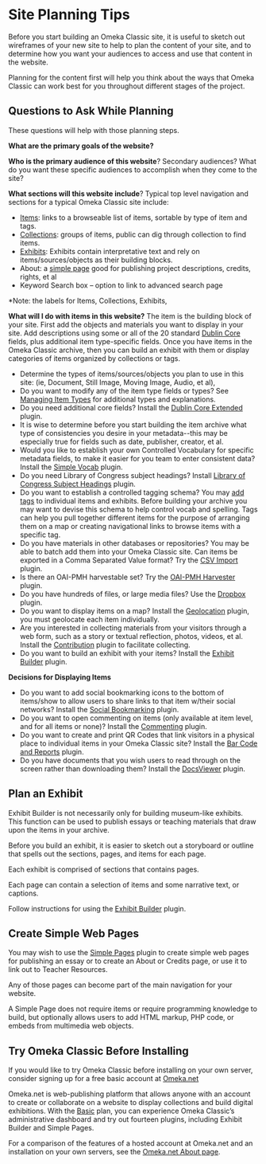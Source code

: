 # Site Planning Tips

Before you start building an Omeka Classic site, it is useful to sketch out wireframes of your new site to help to plan the content of your site, and to determine how you want your audiences to access and use that content in the website.

Planning for the content first will help you think about the ways that Omeka Classic can work best for you throughout different stages of the project. 

Questions to Ask While Planning
---------------------------------------------------------------
These questions will help with those planning steps.

**What are the primary goals of the website?**

**Who is the primary audience of this website**? Secondary audiences? What do you want these specific audiences to accomplish when they come to the site?

**What sections will this website include**? 
Typical top level navigation and sections for a typical Omeka Classic site include:  

  - [Items](../Content/Items.md): links to a browseable list of items, sortable by type of item and tags.
  - [Collections](../Content/Collections.md): groups of items, public can dig through collection to find items.
  - [Exhibits](../Plugins/ExhibitBuilder.md): Exhibits contain interpretative text and rely on items/sources/objects as their building blocks.
  - About: a [simple page](../Plugins/SimplePages.md) good for publishing project descriptions, credits, rights, et al
  - Keyword Search box – option to link to advanced search page

\*Note: the labels for Items, Collections, Exhibits, 

**What will I do with items in this website?**
The item is the building block of your site. First add the objects and materials you want to display in your site. Add descriptions using some or all of the 20 standard [Dublin Core](../Content/Working_with_Dublin_Core.md) fields, plus additional item type-specific fields. Once you have items in the Omeka Classic archive, then you can build an exhibit with them or display categories of items organized by collections or tags.

- Determine the types of items/sources/objects you plan to use in this site: (ie, Document, Still Image, Moving Image, Audio, et al),
- Do you want to modify any of the item type fields or types? See [Managing Item Types](../Content/Item_Types.md) for additional types and explanations.
- Do you need additional core fields? Install the [Dublin Core Extended](../Plugins/DublinCoreExtended.md) plugin.
- It is wise to determine before you start building the item archive what type of consistencies you desire in your metadata--this may be especially true for fields such as date, publisher, creator, et al.
- Would you like to establish your own Controlled Vocabulary for specific metadata fields, to make it easier for you team to enter consistent data? Install the [Simple Vocab](../Plugins/SimpleVocab.md) plugin.
- Do you need Library of Congress subject headings? Install [Library of Congress Subject Headings](../Plugins/Library_of_Congress_Suggest.md) plugin.
- Do you want to establish a controlled tagging schema? You may [add tags](../Content/Tags.md) to individual items and exhibits. Before building your archive you may want to devise this schema to help control vocab and spelling. Tags can help you pull together different items for the purpose of arranging them on a map or creating navigational links to browse items with a specific tag.
- Do you have materials in other databases or repositories? You may be able to batch add them into your Omeka Classic site. Can items be exported in a Comma Separated Value format? Try the [CSV Import](../Plugins/CSV_Import.md) plugin.
- Is there an OAI-PMH harvestable set? Try the [OAI-PMH Harvester](../Plugins/OaipmhHarvester.md) plugin.
- Do you have hundreds of files, or large media files? Use the [Dropbox](../Plugins/Dropbox.md) plugin.
- Do you want to display items on a map? Install the [Geolocation](../Plugins/Geolocation.md) plugin, you must geolocate each item individually.
- Are you interested in collecting materials from your visitors through a web form, such as a story or textual reflection, photos, videos, et al. Install the [Contribution](../Plugins/Contribution.md) plugin to facilitate collecting.
- Do you want to build an exhibit with your items? Install the [Exhibit Builder](../Plugins/ExhibitBuilder.md) plugin.

**Decisions for Displaying Items**

- Do you want to add social bookmarking icons to the bottom of
items/show to allow users to share links to that item w/their social networks? Install the [Social Bookmarking](../Plugins/SocialBookmarking.md) plugin.
- Do you want to open commenting on items (only available at item level, and for all items or none)? Install the [Commenting](../Plugins/Commenting.md) plugin.
-   Do you want to create and print QR Codes that link visitors in a physical place to individual items in your Omeka Classic site? Install the [Bar Code and Reports](../Plugins/Reports.md) plugin.
-   Do you have documents that you wish users to read through on the screen rather than downloading them? Install the [DocsViewer](../Plugins/DocsViewer) plugin.

Plan an Exhibit 
------------------------------------------------------------

Exhibit Builder is not necessarily only for building museum-like exhibits. This function can be used to publish essays or teaching materials that draw upon the items in your archive.

Before you build an exhibit, it is easier to sketch out a storyboard or outline that spells out the sections, pages, and items for each page.

Each exhibit is comprised of sections that contains pages.

Each page can contain a selection of items and some narrative text, or captions.

Follow instructions for using the [Exhibit Builder](../Plugins/ExhibitBuilder.md) plugin.

Create Simple Web Pages
---------------------

You may wish to use the [Simple Pages](../Plugins/SimplePages.md) plugin to create simple web pages for publishing an essay or to create an About or Credits page, or use it to link out to Teacher Resources.

Any of those pages can become part of the main navigation for your website.

A Simple Page does not require items or require programming knowledge to build, but optionally allows users to add HTML markup, PHP code, or embeds from multimedia web objects.

Try Omeka Classic Before Installing
---

If you would like to try Omeka Classic before installing on your own server, consider signing up for a free basic account at
[Omeka.net](http://www.omeka.net/)

Omeka.net is web-publishing platform that allows anyone with an account to create or collaborate on a website to display collections and build digital exhibitions. With the [Basic](https://www.omeka.net/signup) plan, you can experience Omeka Classic’s administrative dashboard and try out fourteen plugins, including Exhibit Builder and Simple Pages.

For a comparison of the features of a hosted account at Omeka.net and an installation on your own servers, see the [Omeka.net About page](http://info.omeka.net/about/).
